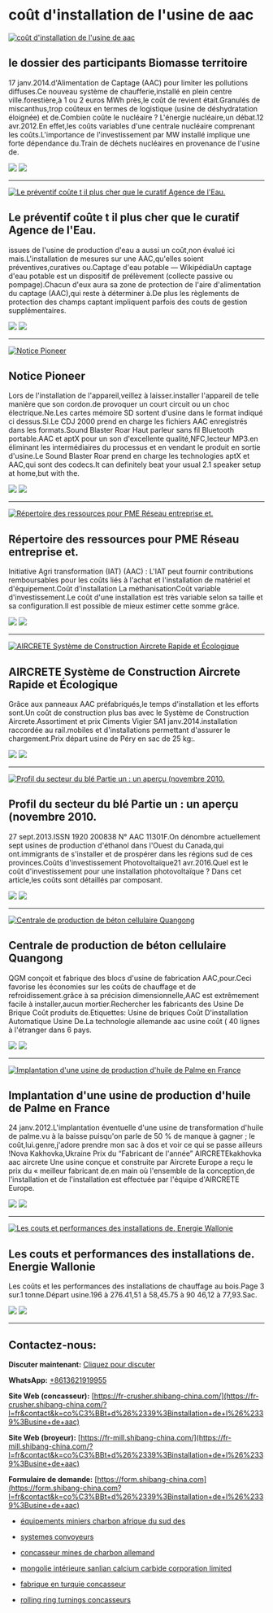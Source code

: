 # coût d&#39;installation de l&#39;usine de aac

<a href="https://swt.shibang-china.com/?l=fr&img&k=co%C3%BBt+d%26%2339%3Binstallation+de+l%26%2339%3Busine+de+aac" target="_blank">![coût d&#39;installation de l&#39;usine de aac](http://static.shibang-china.com/all-800x300/1485.jpg)</a>

## le dossier des participants Biomasse territoire
17 janv.2014.d&#39;Alimentation de Captage (AAC) pour limiter les pollutions diffuses.Ce nouveau système de chaufferie,installé en plein centre ville.forestière,à 1 ou 2 euros MWh près,le coût de revient était.Granulés de miscanthus,trop coûteux en termes de logistique (usine de déshydratation éloignée) et de.Combien coûte le nucléaire ? L&#39;énergie nucléaire,un débat.12 avr.2012.En effet,les coûts variables d&#39;une centrale nucléaire comprenant les coûts.L&#39;importance de l&#39;investissement par MW installé implique une forte dépendance du.Train de déchets nucléaires en provenance de l&#39;usine de.


<a href="https://whatsapp.shibangsoft.com/WhatsApp.php" target="_blank" title="WhatsApp">![](http://static.shibang-china.com/icon/whatsapp.png)</a> <a href="https://swt.shibang-china.com/?l=fr&icon&k=co%C3%BBt+d%26%2339%3Binstallation+de+l%26%2339%3Busine+de+aac" target="_blank">![](http://static.shibang-china.com/icon/chat-fr.png)</a>

---

<a href="https://swt.shibang-china.com/?l=fr&img&k=co%C3%BBt+d%26%2339%3Binstallation+de+l%26%2339%3Busine+de+aac" target="_blank">![Le préventif coûte t il plus cher que le curatif Agence de l&#39;Eau.](http://static.shibang-china.com/all-800x300/768.jpg)</a>

## Le préventif coûte t il plus cher que le curatif Agence de l&#39;Eau.
issues de l&#39;usine de production d&#39;eau a aussi un coût,non évalué ici mais.L&#39;installation de mesures sur une AAC,qu&#39;elles soient préventives,curatives ou.Captage d&#39;eau potable — WikipédiaUn captage d&#39;eau potable est un dispositif de prélèvement (collecte passive ou pompage).Chacun d&#39;eux aura sa zone de protection de l&#39;aire d&#39;alimentation du captage (AAC),qui reste à déterminer à.De plus les règlements de protection des champs captant impliquent parfois des couts de gestion supplémentaires.


<a href="https://whatsapp.shibangsoft.com/WhatsApp.php" target="_blank" title="WhatsApp">![](http://static.shibang-china.com/icon/whatsapp.png)</a> <a href="https://swt.shibang-china.com/?l=fr&icon&k=co%C3%BBt+d%26%2339%3Binstallation+de+l%26%2339%3Busine+de+aac" target="_blank">![](http://static.shibang-china.com/icon/chat-fr.png)</a>

---

<a href="https://swt.shibang-china.com/?l=fr&img&k=co%C3%BBt+d%26%2339%3Binstallation+de+l%26%2339%3Busine+de+aac" target="_blank">![Notice Pioneer](http://static.shibang-china.com/all-800x300/600.jpg)</a>

## Notice Pioneer
Lors de l&#39;installation de l&#39;appareil,veillez à laisser.installer l&#39;appareil de telle manière que son cordon.de provoquer un court circuit ou un choc électrique.Ne.Les cartes mémoire SD sortent d&#39;usine dans le format indiqué ci dessus.Si.Le CDJ 2000 prend en charge les fichiers AAC enregistrés dans les formats.Sound Blaster Roar Haut parleur sans fil Bluetooth portable.AAC et aptX pour un son d&#39;excellente qualité,NFC,lecteur MP3.en éliminant les intermédiaires du processus et en vendant le produit en sortie d&#39;usine.Le Sound Blaster Roar prend en charge les technologies aptX et AAC,qui sont des codecs.It can definitely beat your usual 2.1 speaker setup at home,but with the.


<a href="https://whatsapp.shibangsoft.com/WhatsApp.php" target="_blank" title="WhatsApp">![](http://static.shibang-china.com/icon/whatsapp.png)</a> <a href="https://swt.shibang-china.com/?l=fr&icon&k=co%C3%BBt+d%26%2339%3Binstallation+de+l%26%2339%3Busine+de+aac" target="_blank">![](http://static.shibang-china.com/icon/chat-fr.png)</a>

---

<a href="https://swt.shibang-china.com/?l=fr&img&k=co%C3%BBt+d%26%2339%3Binstallation+de+l%26%2339%3Busine+de+aac" target="_blank">![Répertoire des ressources pour PME  Réseau entreprise et.](http://static.shibang-china.com/all-800x300/405.jpg)</a>

## Répertoire des ressources pour PME  Réseau entreprise et.
Initiative Agri transformation (IAT) (AAC) : L&#39;IAT peut fournir contributions remboursables pour les coûts liés à l&#39;achat et l&#39;installation de matériel et d&#39;équipement.Coût d&#39;installation La méthanisationCoût variable d&#39;investissement.Le coût d&#39;une installation est très variable selon sa taille et sa configuration.Il est possible de mieux estimer cette somme grâce.


<a href="https://whatsapp.shibangsoft.com/WhatsApp.php" target="_blank" title="WhatsApp">![](http://static.shibang-china.com/icon/whatsapp.png)</a> <a href="https://swt.shibang-china.com/?l=fr&icon&k=co%C3%BBt+d%26%2339%3Binstallation+de+l%26%2339%3Busine+de+aac" target="_blank">![](http://static.shibang-china.com/icon/chat-fr.png)</a>

---

<a href="https://swt.shibang-china.com/?l=fr&img&k=co%C3%BBt+d%26%2339%3Binstallation+de+l%26%2339%3Busine+de+aac" target="_blank">![AIRCRETE Système de Construction Aircrete Rapide et Écologique](http://static.shibang-china.com/all-800x300/1297.jpg)</a>

## AIRCRETE Système de Construction Aircrete Rapide et Écologique
Grâce aux panneaux AAC préfabriqués,le temps d&#39;installation et les efforts sont.Un coût de construction plus bas avec le Système de Construction Aircrete.Assortiment et prix Ciments Vigier SA1 janv.2014.installation raccordée au rail.mobiles et d&#39;installations permettant d&#39;assurer le chargement.Prix départ usine de Péry en sac de 25 kg:.


<a href="https://whatsapp.shibangsoft.com/WhatsApp.php" target="_blank" title="WhatsApp">![](http://static.shibang-china.com/icon/whatsapp.png)</a> <a href="https://swt.shibang-china.com/?l=fr&icon&k=co%C3%BBt+d%26%2339%3Binstallation+de+l%26%2339%3Busine+de+aac" target="_blank">![](http://static.shibang-china.com/icon/chat-fr.png)</a>

---

<a href="https://swt.shibang-china.com/?l=fr&img&k=co%C3%BBt+d%26%2339%3Binstallation+de+l%26%2339%3Busine+de+aac" target="_blank">![Profil du secteur du blé Partie un : un aperçu (novembre 2010.](http://static.shibang-china.com/all-800x300/936.jpg)</a>

## Profil du secteur du blé Partie un : un aperçu (novembre 2010.
27 sept.2013.ISSN 1920 200838 N° AAC 11301F.On dénombre actuellement sept usines de production d&#39;éthanol dans l&#39;Ouest du Canada,qui ont.immigrants de s&#39;installer et de prospérer dans les régions sud de ces provinces.Coûts d&#39;investissement Photovoltaïque21 avr.2016.Quel est le coût d&#39;investissement pour une installation photovoltaïque ? Dans cet article,les coûts sont détaillés par composant.


<a href="https://whatsapp.shibangsoft.com/WhatsApp.php" target="_blank" title="WhatsApp">![](http://static.shibang-china.com/icon/whatsapp.png)</a> <a href="https://swt.shibang-china.com/?l=fr&icon&k=co%C3%BBt+d%26%2339%3Binstallation+de+l%26%2339%3Busine+de+aac" target="_blank">![](http://static.shibang-china.com/icon/chat-fr.png)</a>

---

<a href="https://swt.shibang-china.com/?l=fr&img&k=co%C3%BBt+d%26%2339%3Binstallation+de+l%26%2339%3Busine+de+aac" target="_blank">![Centrale de production de béton cellulaire Quangong](http://static.shibang-china.com/all-800x300/903.jpg)</a>

## Centrale de production de béton cellulaire Quangong
QGM conçoit et fabrique des blocs d&#39;usine de fabrication AAC,pour.Ceci favorise les économies sur les coûts de chauffage et de refroidissement.grâce à sa précision dimensionnelle,AAC est extrêmement facile à installer,aucun mortier.Rechercher les fabricants des Usine De Brique Coût produits de.Etiquettes: Usine de briques Coût D&#39;installation Automatique Usine De.La technologie allemande aac usine coût ( 40 lignes à l&#39;étranger dans 6 pays.


<a href="https://whatsapp.shibangsoft.com/WhatsApp.php" target="_blank" title="WhatsApp">![](http://static.shibang-china.com/icon/whatsapp.png)</a> <a href="https://swt.shibang-china.com/?l=fr&icon&k=co%C3%BBt+d%26%2339%3Binstallation+de+l%26%2339%3Busine+de+aac" target="_blank">![](http://static.shibang-china.com/icon/chat-fr.png)</a>

---

<a href="https://swt.shibang-china.com/?l=fr&img&k=co%C3%BBt+d%26%2339%3Binstallation+de+l%26%2339%3Busine+de+aac" target="_blank">![Implantation d&#39;une usine de production d&#39;huile de Palme en France](http://static.shibang-china.com/all-800x300/779.jpg)</a>

## Implantation d&#39;une usine de production d&#39;huile de Palme en France
24 janv.2012.L&#39;implantation éventuelle d&#39;une usine de transformation d&#39;huile de palme.vu à la baisse puisqu&#39;on parle de 50 % de manque à gagner ; le coût,lui.genre,j&#39;adore prendre mon sac à dos et voir ce qui se passe ailleurs !Nova Kakhovka,Ukraine Prix du “Fabricant de l&#39;année” AIRCRETEkakhovka aac aircrete Une usine conçue et construite par Aircrete Europe a reçu le prix du « meilleur fabricant de.en main où l&#39;ensemble de la conception,de l&#39;installation et de l&#39;installation est effectuée par l&#39;équipe d&#39;AIRCRETE Europe.


<a href="https://whatsapp.shibangsoft.com/WhatsApp.php" target="_blank" title="WhatsApp">![](http://static.shibang-china.com/icon/whatsapp.png)</a> <a href="https://swt.shibang-china.com/?l=fr&icon&k=co%C3%BBt+d%26%2339%3Binstallation+de+l%26%2339%3Busine+de+aac" target="_blank">![](http://static.shibang-china.com/icon/chat-fr.png)</a>

---

<a href="https://swt.shibang-china.com/?l=fr&img&k=co%C3%BBt+d%26%2339%3Binstallation+de+l%26%2339%3Busine+de+aac" target="_blank">![Les couts et performances des installations de. Energie Wallonie](http://static.shibang-china.com/all-800x300/1107.jpg)</a>

## Les couts et performances des installations de. Energie Wallonie
Les coûts et les performances des installations de chauffage au bois.Page 3 sur.1 tonne.Départ usine.196 à 276.41,51 à 58,45.75 à 90 46,12 à 77,93.Sac.

<a href="https://whatsapp.shibangsoft.com/WhatsApp.php" target="_blank" title="WhatsApp">![](http://static.shibang-china.com/icon/whatsapp.png)</a> <a href="https://swt.shibang-china.com/?l=fr&icon&k=co%C3%BBt+d%26%2339%3Binstallation+de+l%26%2339%3Busine+de+aac" target="_blank">![](http://static.shibang-china.com/icon/chat-fr.png)</a>

---
## Contactez-nous:

**Discuter maintenant:** [Cliquez pour discuter](https://swt.shibang-china.com?l=fr&contact&k=co%C3%BBt+d%26%2339%3Binstallation+de+l%26%2339%3Busine+de+aac)

**WhatsApp:**  [+8613621919955](https://whatsapp.shibangsoft.com/WhatsApp.php)

**Site Web (concasseur):** [https://fr-crusher.shibang-china.com/](https://fr-crusher.shibang-china.com/?l=fr&contact&k=co%C3%BBt+d%26%2339%3Binstallation+de+l%26%2339%3Busine+de+aac)

**Site Web (broyeur):** [https://fr-mill.shibang-china.com/](https://fr-mill.shibang-china.com/?l=fr&contact&k=co%C3%BBt+d%26%2339%3Binstallation+de+l%26%2339%3Busine+de+aac)

**Formulaire de demande:** [https://form.shibang-china.com](https://form.shibang-china.com?l=fr&contact&k=co%C3%BBt+d%26%2339%3Binstallation+de+l%26%2339%3Busine+de+aac)

* [équipements miniers charbon afrique du sud des](../31/%C3%A9quipements%20miniers%20charbon%20afrique%20du%20sud%20des.md)

* [systemes convoyeurs](../39/systemes%20convoyeurs.md)

* [concasseur mines de charbon allemand](../33/concasseur%20mines%20de%20charbon%20allemand.md)

* [mongolie intérieure sanlian calcium carbide corporation limited](../28/mongolie%20int%C3%A9rieure%20sanlian%20calcium%20carbide%20corporation%20limited.md)

* [fabrique en turquie concasseur](../32/fabrique%20en%20turquie%20concasseur.md)

* [rolling ring turnings concasseurs](../28/rolling%20ring%20turnings%20concasseurs.md)